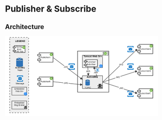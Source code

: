 # Publisher & Subscribe

## Architecture

![Screenshot](https://github.com/JoseLuisSR/springboot-activemq/blob/master/doc/img/Publish-Subscribe-FV.png?raw=true)